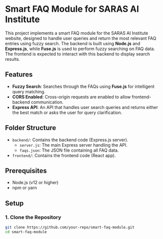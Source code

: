 # Smart FAQ Module for SARAS AI Institute

This project implements a smart FAQ module for the SARAS AI Institute website, designed to handle user queries and return the most relevant FAQ entries using fuzzy search. The backend is built using **Node.js** and **Express.js**, while **Fuse.js** is used to perform fuzzy searching on FAQ data. The frontend is expected to interact with this backend to display search results.

## Features

- **Fuzzy Search**: Searches through the FAQs using **Fuse.js** for intelligent query matching.
- **CORS Enabled**: Cross-origin requests are enabled to allow frontend-backend communication.
- **Express API**: An API that handles user search queries and returns either the best match or asks the user for query clarification.

## Folder Structure

- `backend/`: Contains the backend code (Express.js server).
  - `server.js`: The main Express server handling the API.
  - `faqs.json`: The JSON file containing all FAQ data.
- `frontend/`: Contains the frontend code (React app).

## Prerequisites

- Node.js (v12 or higher)
- npm or yarn

## Setup

### 1. Clone the Repository
```bash
git clone https://github.com/your-repo/smart-faq-module.git
cd smart-faq-module
